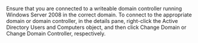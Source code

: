 <Token xmlns:xlink="http://www.w3.org/1999/xlink">Ensure that you are connected to a writeable domain controller running Windows Server 2008 in the correct domain. To connect to the appropriate domain or domain controller, in the details pane, right-click the Active Directory Users and Computers object, and then click <ui xmlns="http://ddue.schemas.microsoft.com/authoring/2003/5">Change Domain</ui> or <ui xmlns="http://ddue.schemas.microsoft.com/authoring/2003/5">Change Domain Controller</ui>, respectively.</Token>